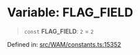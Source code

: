 # Variable: FLAG\_FIELD

> `const` **FLAG\_FIELD**: `2` = `2`

Defined in: [src/WAM/constants.ts:15352](https://github.com/Fokusdotid/Baileys/blob/49e815e65b8f4aea31725e09dcf4815734557e39/src/WAM/constants.ts#L15352)
